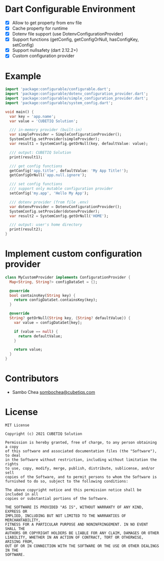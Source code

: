 # Dart Configurable Environment

- [x] Allow to get property from env file
- [x] Cache property for runtime
- [x] Dotenv file support (use DotenvConfigurationProvider)
- [x] Support functions (getConfig, getConfigOrNull, hasConfigKey, setConfig)
- [x] Support nullsafety (dart 2.12.2+)
- [x] Custom configuration provider

# Example

```dart
import 'package:configurable/configurable.dart';
import 'package:configurable/dotenv_configuration_provider.dart';
import 'package:configurable/simple_configuration_provider.dart';
import 'package:configurable/system_config.dart';

void main() {
  var key = 'app.name';
  var value = 'CUBETIQ Solution';

  /// in-memory provider (built-in)
  var simpleProvider = SimpleConfigurationProvider();
  SystemConfig.setProvider(simpleProvider);
  var result1 = SystemConfig.getOrNull(key, defaultValue: value);

  /// output: CUBETIQ Solution
  print(result1);

  /// get config functions
  getConfig('app.title', defaultValue: 'My App Title!');
  getConfigOrNull('app.null.ignore');

  /// set config functions
  /// support only mutable configuration provider
  setConfig('my.app', 'Hello My App');

  /// dotenv provider (from file .env)
  var dotenvProvider = DotenvConfigurationProvider();
  SystemConfig.setProvider(dotenvProvider);
  var result2 = SystemConfig.getOrNull('HOME');

  /// output: user's home directory
  print(result2);
}
```

# Implement custom configuration provider

```dart
class MyCustomProvider implements ConfigurationProvider {
  Map<String, String?> configDataSet = {};

  @override
  bool containsKey(String key) {
    return configDataSet.containsKey(key);
  }

  @override
  String? getOrNull(String key, {String? defaultValue}) {
    var value = configDataSet[key];

    if (value == null) {
      return defaultValue;
    }

    return value;
  }
}
```

# Contributors

- Sambo Chea <sombochea@cubetiqs.com>

# License

```text
MIT License

Copyright (c) 2021 CUBETIQ Solution

Permission is hereby granted, free of charge, to any person obtaining a copy
of this software and associated documentation files (the "Software"), to deal
in the Software without restriction, including without limitation the rights
to use, copy, modify, merge, publish, distribute, sublicense, and/or sell
copies of the Software, and to permit persons to whom the Software is
furnished to do so, subject to the following conditions:

The above copyright notice and this permission notice shall be included in all
copies or substantial portions of the Software.

THE SOFTWARE IS PROVIDED "AS IS", WITHOUT WARRANTY OF ANY KIND, EXPRESS OR
IMPLIED, INCLUDING BUT NOT LIMITED TO THE WARRANTIES OF MERCHANTABILITY,
FITNESS FOR A PARTICULAR PURPOSE AND NONINFRINGEMENT. IN NO EVENT SHALL THE
AUTHORS OR COPYRIGHT HOLDERS BE LIABLE FOR ANY CLAIM, DAMAGES OR OTHER
LIABILITY, WHETHER IN AN ACTION OF CONTRACT, TORT OR OTHERWISE, ARISING FROM,
OUT OF OR IN CONNECTION WITH THE SOFTWARE OR THE USE OR OTHER DEALINGS IN THE
SOFTWARE.
```
